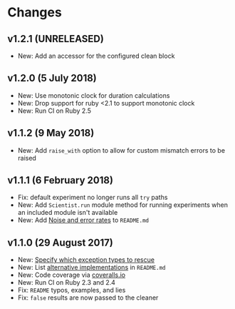 # Changes

## v1.2.1 (UNRELEASED)

- New: Add an accessor for the configured clean block

## v1.2.0 (5 July 2018)

- New: Use monotonic clock for duration calculations
- New: Drop support for ruby <2.1 to support monotonic clock
- New: Run CI on Ruby 2.5

## v1.1.2 (9 May 2018)

- New: Add `raise_with` option to allow for custom mismatch errors to be raised

## v1.1.1 (6 February 2018)

- Fix: default experiment no longer runs all `try` paths
- New: Add `Scientist.run` module method for running experiments when an included module isn't available
- New: Add [Noise and error rates](https://github.com/github/scientist#noise-and-error-rates) to `README.md`

## v1.1.0 (29 August 2017)

- New: [Specify which exception types to rescue](https://github.com/github/scientist#in-candidate-code)
- New: List [alternative implementations](https://github.com/github/scientist#alternatives) in `README.md`
- New: Code coverage via [coveralls.io](https://coveralls.io/github/github/scientist)
- New: Run CI on Ruby 2.3 and 2.4
- Fix: `README` typos, examples, and lies
- Fix: `false` results are now passed to the cleaner
